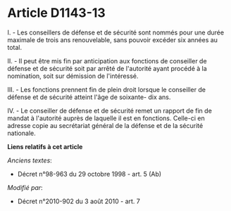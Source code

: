 # Article D1143-13

I. - Les conseillers de défense et de sécurité sont nommés pour une durée maximale de trois ans renouvelable, sans pouvoir
excéder six années au total. 

II. - Il peut être mis fin par anticipation aux fonctions de conseiller de défense et de sécurité soit par arrêté de
l'autorité ayant procédé à la nomination, soit sur démission de l'intéressé. 

III. - Les fonctions prennent fin de plein droit lorsque le conseiller de défense et de sécurité atteint l'âge de soixante-
dix ans. 

IV. - Le conseiller de défense et de sécurité remet un rapport de fin de mandat à l'autorité auprès de laquelle il est en
fonctions. Celle-ci en adresse copie au secrétariat général de la défense et de la sécurité nationale.

**Liens relatifs à cet article**

_Anciens textes_:

  - Décret n°98-963 du 29 octobre 1998 - art. 5 (Ab)

_Modifié par_:

  - Décret n°2010-902 du 3 août 2010 - art. 7
